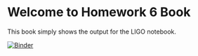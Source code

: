 # Welcome to Homework 6 Book

This book simply shows the output for the LIGO notebook.

[![Binder](https://mybinder.org/badge_logo.svg)](https://mybinder.org/v2/gh/UCB-stat-159-s22/hw06-isaacdsloan/HEAD)

